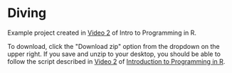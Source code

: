 # Diving
Example project created in [Video 2](https://youtu.be/CWQPX3NOtqM) of Intro to Programming in R.


To download, click the "Download zip" option from the dropdown on the upper right.  If you save and unzip to your desktop, you should be able to follow the script described in [Video 2](https://youtu.be/CWQPX3NOtqM) of [Introduction to Programming in R](https://github.com/fishsciences/2020-R-Course). 
